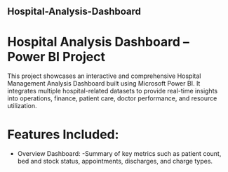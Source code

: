 ## Hospital-Analysis-Dashboard

# Hospital Analysis Dashboard – Power BI Project
This project showcases an interactive and comprehensive Hospital Management Analysis Dashboard built using Microsoft Power BI. It integrates multiple hospital-related datasets to provide real-time insights into operations, finance, patient care, doctor performance, and resource utilization.

# Features Included:
- Overview Dashboard:
    -Summary of key metrics such as patient count, bed and stock status, appointments, discharges, and charge types.

